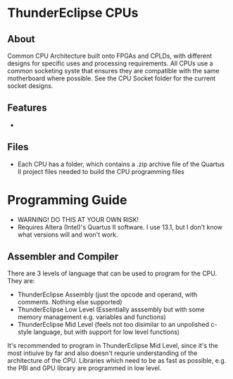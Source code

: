 # ThunderEclipse CPUs


## About
Common CPU Architecture built onto FPGAs and CPLDs, with different designs for specific uses and processing requirements. All CPUs use a common socketing syste that ensures they are compatible with the same motherboard where possible. See the CPU Socket folder for the current socket designs.

## Features
  - 

## Files
  - Each CPU has a folder, which contains a .zip archive file of the Quartus II project files needed to build the CPU programming files

# Programming Guide
  - WARNING! DO THIS AT YOUR OWN RISK!
  - Requires Altera (Intel)'s Quartus II software. I use 13.1, but I don't know what versions will and won't work. 

## Assembler and Compiler
There are 3 levels of language that can be used to program for the CPU. They are:

  - ThunderEclipse Assembly  (just the opcode and operand, with comments. Nothing else supported)
  - ThunderEclipse Low Level (Essentially asssembly but with some memory management e.g. variables and functions)
  - ThunderEclipse Mid Level (feels not too disimilar to an unpolished c-style language, but with support for low level functions)

It's recommended to program in ThunderEclipse Mid Level, since it's the most intiuive by far and also doesn't requrie understanding of the architecture of the CPU. Libraries which need to be as fast as possible, e.g. the PBI and GPU library are programmed in low level.
